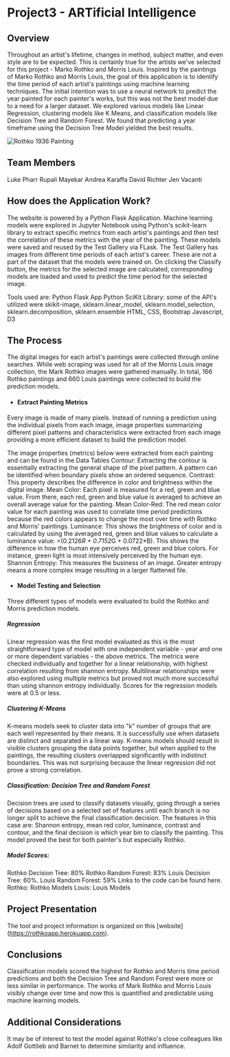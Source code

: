 # Project3 - ARTificial Intelligence
## Overview
Throughout an artist's lifetime, changes in method, subject matter, and even style are to be expected. This is certainly true for the artists we've selected for this project - Marko Rothko and Morris Louis. Inspired by the paintings of Marko Rothko and Morris Louis, the goal of this application is to identify the time period of each artist's paintings using machine learning techniques. The initial intention was to use a neural network to predict the year painted for each painter's works, but this was not the best model due to a need for a larger dataset. We explored various models like Linear Regression, clustering models like K Means, and classification models like Decision Tree and Random Forest. We found that predicting a year timeframe using the Decision Tree Model yielded the best results.

![Rothko 1936 Painting](https://github.com/cammster/ARTificial-Intelligence/blob/master/images/Rothko_guggenheim_org/1946_31.jpg)

## Team Members
Luke Pharr
Rupali Mayekar
Andrea Karaffa
David Richter
Jen Vacanti

## How does the Application Work?
The website is powered by a Python Flask Application. Machine learning models were explored in Jupyter Notebook using Python's scikit-learn library to extract specific metrics from each artist's paintings and then test the correlation of these metrics with the year of the painting. These models were saved and reused by the Test Gallery via FLask. The Test Gallery has images from different time periods of each artist's career. These are not a part of the dataset that the models were trained on. On clicking the Classify button, the metrics for the selected image are calculated, corresponding models are loaded and used to predict the time period for the selected image. 

Tools used are:
Python Flask App
Python SciKit Library: some of the API's utilized were skikit-image, sklearn.linear_model, sklearn.model_selection, sklearn.decomposition, sklearn.ensemble
HTML, CSS, Bootstrap
Javascript, D3

## The Process
The digital images for each artist's paintings were collected through online searches. While web scraping was used for all of the Morris Louis image collection, the Mark Rothko images were gathered manually. In total, 166 Rothko paintings and 660 Louis paintings were collected to build the prediction models.

* #### Extract Painting Metrics
Every image is made of many pixels. Instead of running a prediction using the individual pixels from each image, image properties summarizing different pixel patterns and characteristics were extracted from each image providing a more efficient dataset to build the prediction model.

The image properties (metrics) below were extracted from each painting and can be found in the Data Tables
Contour: Extracting the contour is essentially extracting the general shape of the pixel pattern. A pattern can be identified when boundary pixels show an ordered sequence.
Contrast: This property describes the difference in color and brightness within the digital image.
Mean Color: Each pixel is measured for a red, green and blue value. From there, each red, green and blue value is averaged to achieve an overall average value for the painting.
Mean Color-Red: The red mean color value for each painting was used to correlate time period predictions because the red colors appears to change the most over time with Rothko and Morris' paintings.
Luminance: This shows the brightness of color and is calculated by using the averaged red, green and blue values to calculate a luminance value: =(0.2126*R + 0.7152*G + 0.0722*B). This shows the difference in how the human eye perceives red, green and blue colors. For instance, green light is most intensively perceived by the human eye.
Shannon Entropy: This measures the business of an image. Greater entropy means a more complex image resulting in a larger flattened file.

* #### Model Testing and Selection
Three different types of models were evaluated to build the Rothko and Morris prediction models. 

##### Regression
Linear regression was the first model evaluated as this is the most straightforward type of model with one independent variable - year and one or more dependent variables - the above metrics. The metrics were checked individually and together for a linear relationship, with highest correlation resulting from shannon entropy. Multilinear relationships were also explored using multiple metrics but proved not much more successful than using shannon entropy individually. Scores for the regression models were at 0.5 or less. 

##### Clustering K-Means
K-means models seek to cluster data into "k" number of groups that are each well represented by their means. It is successfully use when datasets are distinct and separated in a linear way. K-means models should result in visible clusters grouping the data points together, but when applied to the paintings, the resulting clusters overlapped significantly with indistinct boundaries. This was not surprising because the linear regression did not prove a strong correlation. 

##### Classification: Decision Tree and Random Forest
Decision trees are used to classify datasets visually, going through a series of decisions based on a selected set of features until each branch is no longer split to achieve the final classification decision. The features in this case are: Shannon entropy, mean red color, luminance, contrast and contour, and the final decision is which year bin to classify the painting. This model proved the best for both painter's but especially Rothko. 

##### Model Scores:
Rothko Decision Tree: 80%
Rothko Random Forest: 83%
Louis Decision Tree: 60%.
Louis Random Forest: 59%
Links to the code can be found here.
Rothko: Rothko Models
Louis: Louis Models

## Project Presentation
The tool and project information is organized on this [website] (https://rothkoapp.herokuapp.com).

## Conclusions
Classification models scored the highest for Rothko and Morris time period predictions and both the Decision Tree and Random Forest were more or less similar in performance. The works of Mark Rothko and Morris Louis visibly change over time and now this is quantified and predictable using machine learning models.

## Additional Considerations
It may be of interest to test the model against Rothko's close colleagues like Adolf Gottlieb and Barnet to determine similarity and influence. 


